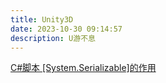 ```yaml
---
title: Unity3D
date: 2023-10-30 09:14:57
description: U游不息
---
```


[C#脚本 [System.Serializable]的作用](https://blog.csdn.net/qq_36946274/article/details/82054023)
